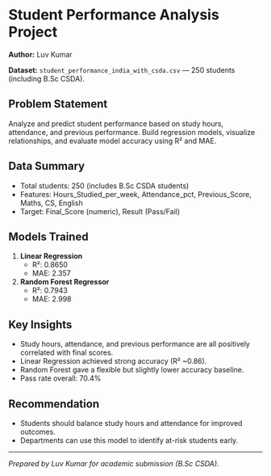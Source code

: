 # Student Performance Analysis Project

**Author:** Luv Kumar

**Dataset:** `student_performance_india_with_csda.csv` — 250 students (including B.Sc CSDA).

## Problem Statement
Analyze and predict student performance based on study hours, attendance, and previous performance.
Build regression models, visualize relationships, and evaluate model accuracy using R² and MAE.

## Data Summary
- Total students: 250 (includes B.Sc CSDA students)
- Features: Hours_Studied_per_week, Attendance_pct, Previous_Score, Maths, CS, English
- Target: Final_Score (numeric), Result (Pass/Fail)

## Models Trained
1. **Linear Regression**
   - R²: 0.8650
   - MAE: 2.357
2. **Random Forest Regressor**
   - R²: 0.7943
   - MAE: 2.998

## Key Insights
- Study hours, attendance, and previous performance are all positively correlated with final scores.
- Linear Regression achieved strong accuracy (R² ~0.86).
- Random Forest gave a flexible but slightly lower accuracy baseline.
- Pass rate overall: 70.4%

## Recommendation
- Students should balance study hours and attendance for improved outcomes.
- Departments can use this model to identify at-risk students early.

---
*Prepared by Luv Kumar for academic submission (B.Sc CSDA).*